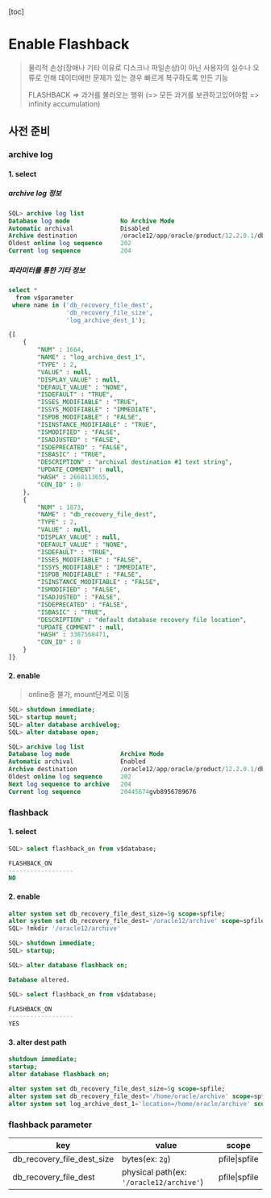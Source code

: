 [toc]

# Enable Flashback

> 물리적 손상(장애나 기타 이유로 디스크나 파일손상)이 아닌
> 사용자의 실수나 오류로 인해 데이터에만 문제가 있는 경우 빠르게 복구하도록 만든 기능
>
> FLASHBACK => 과거를 불러오는 행위 (=> 모든 과거를 보관하고있어야함 =>  infinity accumulation)

## 사전 준비

### archive log

#### 1. select

##### archive log 정보

```sql
SQL> archive log list
Database log mode              No Archive Mode
Automatic archival             Disabled
Archive destination            /oracle12/app/oracle/product/12.2.0.1/db_1/dbs/arch
Oldest online log sequence     202
Current log sequence           204
```

##### 파라미터를 통한 기타 정보

```sql
select *
  from v$parameter
 where name in ('db_recovery_file_dest',
                'db_recovery_file_size',
                'log_archive_dest_1');

{[
	{
		"NUM" : 1664,
		"NAME" : "log_archive_dest_1",
		"TYPE" : 2,
		"VALUE" : null,
		"DISPLAY_VALUE" : null,
		"DEFAULT_VALUE" : "NONE",
		"ISDEFAULT" : "TRUE",
		"ISSES_MODIFIABLE" : "TRUE",
		"ISSYS_MODIFIABLE" : "IMMEDIATE",
		"ISPDB_MODIFIABLE" : "FALSE",
		"ISINSTANCE_MODIFIABLE" : "TRUE",
		"ISMODIFIED" : "FALSE",
		"ISADJUSTED" : "FALSE",
		"ISDEPRECATED" : "FALSE",
		"ISBASIC" : "TRUE",
		"DESCRIPTION" : "archival destination #1 text string",
		"UPDATE_COMMENT" : null,
		"HASH" : 2668113655,
		"CON_ID" : 0
	},
	{
		"NUM" : 1873,
		"NAME" : "db_recovery_file_dest",
		"TYPE" : 2,
		"VALUE" : null,
		"DISPLAY_VALUE" : null,
		"DEFAULT_VALUE" : "NONE",
		"ISDEFAULT" : "TRUE",
		"ISSES_MODIFIABLE" : "FALSE",
		"ISSYS_MODIFIABLE" : "IMMEDIATE",
		"ISPDB_MODIFIABLE" : "FALSE",
		"ISINSTANCE_MODIFIABLE" : "FALSE",
		"ISMODIFIED" : "FALSE",
		"ISADJUSTED" : "FALSE",
		"ISDEPRECATED" : "FALSE",
		"ISBASIC" : "TRUE",
		"DESCRIPTION" : "default database recovery file location",
		"UPDATE_COMMENT" : null,
		"HASH" : 3387568471,
		"CON_ID" : 0
	}
]}
```

#### 2. enable

> online중 불가, mount단계로 이동

```sql
SQL> shutdown immediate;
SQL> startup mount;
SQL> alter database archivelog;
SQL> alter database open;

SQL> archive log list
Database log mode              Archive Mode
Automatic archival             Enabled
Archive destination            /oracle12/app/oracle/product/12.2.0.1/db_1/dbs/arch
Oldest online log sequence     202
Next log sequence to archive   204
Current log sequence           20445674gvb8956789676
```

### flashback

#### 1. select

```sql
SQL> select flashback_on from v$database;

FLASHBACK_ON
------------------
NO
```

#### 2. enable

```sql
alter system set db_recovery_file_dest_size=5g scope=spfile;
alter system set db_recovery_file_dest='/oracle12/archive' scope=spfile;
SQL> !mkdir '/oracle12/archive'
```

```sql
SQL> shutdown immediate;
SQL> startup;

SQL> alter database flashback on;

Database altered.

SQL> select flashback_on from v$database;

FLASHBACK_ON
------------------
YES
```

#### 3. alter dest path

```sql
shutdown immediate;
startup;
alter database flashback on;

alter system set db_recovery_file_dest_size=5g scope=spfile;
alter system set db_recovery_file_dest='/home/oracle/archive' scope=spfile;
alter system set log_archive_dest_1='location=/home/oracle/archive' scope=spfile;
```



### flashback parameter

| key                        | value                                    | scope         |
| -------------------------- | ---------------------------------------- | ------------- |
| db_recovery_file_dest_size | bytes(ex: `2g`)                          | pfile\|spfile |
| db_recovery_file_dest      | physical path(ex: `'/oracle12/archive'`) | pfile\|spfile |


